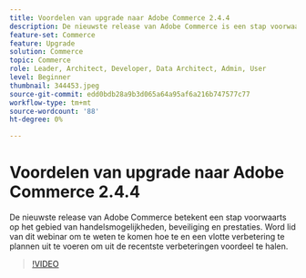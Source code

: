 ```yaml
---
title: Voordelen van upgrade naar Adobe Commerce 2.4.4
description: De nieuwste release van Adobe Commerce is een stap voorwaarts op het gebied van handelsmogelijkheden, beveiliging en prestaties. Dit is een stap voorwaarts op het gebied van Adobe Commerce 2.4.4. Word lid van dit webinar om te weten te komen hoe te en een vlotte verbetering te plannen uit te voeren om uit de recentste verbeteringen voordeel te halen.
feature-set: Commerce
feature: Upgrade
solution: Commerce
topic: Commerce
role: Leader, Architect, Developer, Data Architect, Admin, User
level: Beginner
thumbnail: 344453.jpeg
source-git-commit: edd0bdb28a9b3d065a64a95af6a216b747577c77
workflow-type: tm+mt
source-wordcount: '88'
ht-degree: 0%

---
```


# Voordelen van upgrade naar Adobe Commerce 2.4.4

De nieuwste release van Adobe Commerce betekent een stap voorwaarts op het gebied van handelsmogelijkheden, beveiliging en prestaties. Word lid van dit webinar om te weten te komen hoe te en een vlotte verbetering te plannen uit te voeren om uit de recentste verbeteringen voordeel te halen.

>[!VIDEO](https://video.tv.adobe.com/v/344453/?quality=12&learn=on)

